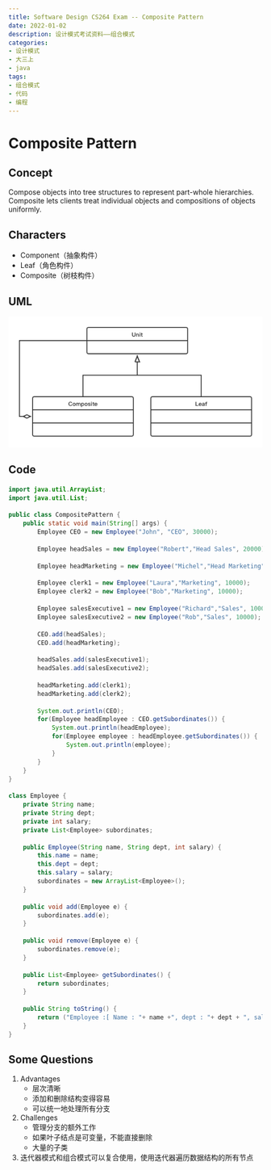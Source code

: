 ```yaml
---
title: Software Design CS264 Exam -- Composite Pattern
date: 2022-01-02
description: 设计模式考试资料——组合模式
categories:
- 设计模式
- 大三上
- java
tags:
- 组合模式
- 代码
- 编程
---
```


# Composite Pattern

## Concept

Compose objects into tree structures to represent part-whole hierarchies. Composite lets clients treat individual objects and compositions of objects uniformly.

## Characters

- Component（抽象构件）
- Leaf（角色构件）
- Composite（树枝构件）

## UML

![](../../.vuepress/public/img/CompositePattern.png)

## Code

```java
import java.util.ArrayList;
import java.util.List;

public class CompositePattern {
    public static void main(String[] args) {
        Employee CEO = new Employee("John", "CEO", 30000);

        Employee headSales = new Employee("Robert","Head Sales", 20000);

        Employee headMarketing = new Employee("Michel","Head Marketing", 20000);

        Employee clerk1 = new Employee("Laura","Marketing", 10000);
        Employee clerk2 = new Employee("Bob","Marketing", 10000);

        Employee salesExecutive1 = new Employee("Richard","Sales", 10000);
        Employee salesExecutive2 = new Employee("Rob","Sales", 10000);

        CEO.add(headSales);
        CEO.add(headMarketing);

        headSales.add(salesExecutive1);
        headSales.add(salesExecutive2);

        headMarketing.add(clerk1);
        headMarketing.add(clerk2);

        System.out.println(CEO);
        for(Employee headEmployee : CEO.getSubordinates()) {
            System.out.println(headEmployee);
            for(Employee employee : headEmployee.getSubordinates()) {
                System.out.println(employee);
            }
        }
    }
}

class Employee {
    private String name;
    private String dept;
    private int salary;
    private List<Employee> subordinates;

    public Employee(String name, String dept, int salary) {
        this.name = name;
        this.dept = dept;
        this.salary = salary;
        subordinates = new ArrayList<Employee>();
    }

    public void add(Employee e) {
        subordinates.add(e);
    }

    public void remove(Employee e) {
        subordinates.remove(e);
    }

    public List<Employee> getSubordinates() {
        return subordinates;
    }

    public String toString() {
        return ("Employee :[ Name : "+ name +", dept : "+ dept + ", salary :" + salary+" ]");
    }
}
```

## Some Questions

1. Advantages
   - 层次清晰
   - 添加和删除结构变得容易
   - 可以统一地处理所有分支
2. Challenges
   - 管理分支的额外工作
   - 如果叶子结点是可变量，不能直接删除
   - 大量的子类
3. 迭代器模式和组合模式可以复合使用，使用迭代器遍历数据结构的所有节点
